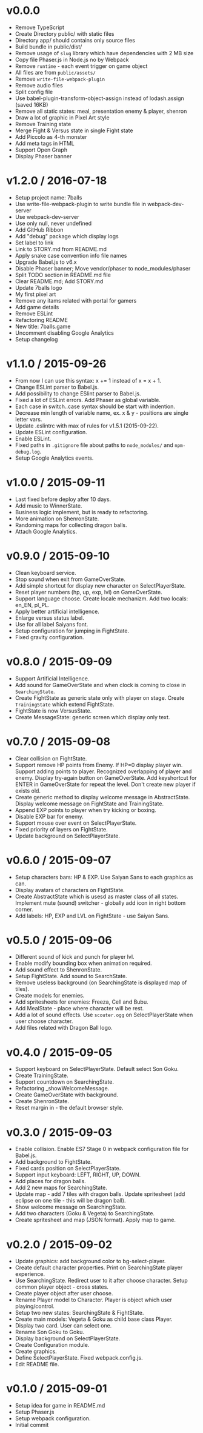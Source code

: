 v0.0.0
==================

 * Remove TypeScript
 * Create Directory public/ with static files
 * Directory app/ should contains only source files
 * Build bundle in public/dist/
 * Remove usage of `slug` library which have dependencies with 2 MB size
 * Copy file Phaser.js in Node.js no by Webpack
 * Remove `runtime` - each event trigger on game object
 * All files are from `public/assets/`
 * Remove `write-file-webpack-plugin`
 * Remove audio files
 * Split config file
 * Use babel-plugin-transform-object-assign instead of lodash.assign (saved 
 16KB)
 * Remove all static states: meal, presentation enemy & player, shenron
 * Draw a lot of graphic in Pixel Art style
 * Remove Training state
 * Merge Fight & Versus state in single Fight state
 * Add Piccolo as 4-th monster
 * Add meta tags in HTML
 * Support Open Graph
 * Display Phaser banner

v1.2.0 / 2016-07-18
==================

  * Setup project name: 7balls
  * Use write-file-webpack-plugin to write bundle file in webpack-dev-server
  * Use webpack-dev-server
  * Use only null, never undefined
  * Add GitHub Ribbon
  * Add "debug" package which display logs
  * Set label to link
  * Link to STORY.md from README.md
  * Apply snake case convention info file names
  * Upgrade Babel.js to v6.x
  * Disable Phaser banner; Move vendor/phaser to node_modules/phaser
  * Split TODO section in README.md file
  * Clear README.md; Add STORY.md
  * Update 7balls logo
  * My first pixel art
  * Remove any itams related with portal for gamers
  * Add game details
  * Remove ESLint
  * Refactoring README
  * New title: 7balls.game
  * Uncomment disabling Google Analytics
  * Setup changelog

v1.1.0 / 2015-09-26
===================

  * From now I can use this syntax: x += 1 instead of x = x + 1.
  * Change ESLint parser to Babel.js.
  * Add possibility to change ESlint parser to Babel.js.
  * Fixed a lot of ESLint errors. Add Phaser as global variable.
  * Each case in switch..case syntax should be start with indention.
  * Decrease min length of variable name, ex. x & y - positions are single
  letter vars.
  * Update .eslintrc with max of rules for v1.5.1 (2015-09-22).
  * Update ESLint configuration.
  * Enable ESLint.
  * Fixed paths in `.gitignore` file about paths to `node_modules/` and
  `npm-debug.log`.
  * Setup Google Analytics events.

v1.0.0 / 2015-09-11
===================

  * Last fixed before deploy after 10 days.
  * Add music to WinnerState.
  * Business logic implement, but is ready to refactoring.
  * More animation on ShenronState.
  * Randoming maps for collecting dragon balls.
  * Attach Google Analytics.

v0.9.0 / 2015-09-10
===================

  * Clean keyboard service.
  * Stop sound when exit from GameOverState.
  * Add simple shortcut for display new character on SelectPlayerState.
  * Reset player numbers (hp, up, exp, lvl) on GameOverState.
  * Support language choose. Create locale mechanizm. Add two locals: en_EN,
  pl_PL.
  * Apply better artificial intelligence.
  * Enlarge versus status label.
  * Use for all label Saiyans font.
  * Setup configuration for jumping in FightState.
  * Fixed gravity configuration.

v0.8.0 / 2015-09-09
===================

  * Support Artificial Intelligence.
  * Add sound for GameOverState and when clock is coming to close
  in `SearchingState`.
  * Create FightState as generic state only with player on stage. Create
  `TrainingState` which extend FightState.
  * FightState is now VersusState.
  * Create MessageState: generic screen which display only text.

v0.7.0 / 2015-09-08
===================

  * Clear collision on FightState.
  * Support remove HP points from Enemy. If HP=0 display player win. Support
  adding points to player. Recognized overlapping of player and enemy. Display
  try-again button on GameOverState. Add keyshortcut for ENTER in GameOverState
  for repeat the level. Don't create new player if exists old.
  * Create generic method to display welcome message in AbstractState. Display
  welcome message on FightState and TrainingState.
  * Append EXP points to player when try kicking or boxing.
  * Disable EXP bar for enemy.
  * Support mouse over event on SelectPlayerState.
  * Fixed priority of layers on FightState.
  * Update background on SelectPlayerState.

v0.6.0 / 2015-09-07
===================

  * Setup characters bars: HP & EXP. Use Saiyan Sans to each graphics as can.
  * Display avatars of characters on FightState.
  * Create AbstractState which is usesd as master class of all states.
  Implement mute (sound) switcher - globally add icon in right bottom corner.
  * Add labels: HP, EXP and LVL on FightState - use Saiyan Sans.

v0.5.0 / 2015-09-06
===================

  * Different sound of kick and punch for player lvl.
  * Enable modify bounding box when animation required.
  * Add sound effect to ShenronState.
  * Setup FightState. Add sound to SearchState.
  * Remove useless background (on SearchingState is displayed map of tiles).
  * Create models for enemies.
  * Add spritesheets for enemies: Freeza, Cell and Bubu.
  * Add MealState - place where character will be rest.
  * Add a lot of sound effects. Use `scouter.ogg` on SelectPlayerState
  when user choose character.
  * Add files related with Dragon Ball logo.

v0.4.0 / 2015-09-05
===================

  * Support keyboard on SelectPlayerState. Default select Son Goku.
  * Create TrainingState.
  * Support countdown on SearchingState.
  * Refactoring _showWelcomeMessage.
  * Create GameOverState with background.
  * Create ShenronState.
  * Reset margin in <body> - the default browser style.

v0.3.0 / 2015-09-03
===================

  * Enable collision. Enable ES7 Stage 0 in webpack configuration file for
  Babel.js.
  * Add background to FightState.
  * Fixed cards position on SelectPlayerState.
  * Support input keyboard: LEFT, RIGHT, UP, DOWN.
  * Add places for dragon balls.
  * Add 2 new maps for SearchingState.
  * Update map - add 7 tiles with dragon balls. Update spritesheet (add 
  eclipse on one tile - this will be dragon ball).
  * Show welcome message on SearchingState.
  * Add two characters (Goku & Vegeta) to SearchingState.
  * Create spritesheet and map (JSON format). Apply map to game.

v0.2.0 / 2015-09-02
===================

  * Update graphics: add background color to bg-select-player.
  * Create default character properties. Print on SearchingState player
  experience.
  * Use SearchingState. Redirect user to it after choose character.
  Setup common player object - cross states.
  * Create player object after user choose.
  * Rename Player model to Character. Player is object which user
  playing/control.
  * Setup two new states: SearchingState & FightState.
  * Create main models: Vegeta & Goku as child base class Player.
  * Display two card. User can select one.
  * Rename Son Goku to Goku.
  * Display background on SelectPlayerState.
  * Create Configuration module.
  * Create graphics.
  * Define SelectPlayerState. Fixed webpack.config.js.
  * Edit README file.

v0.1.0 / 2015-09-01
===================

  * Setup idea for game in README.md
  * Setup Phaser.js
  * Setup webpack configuration.
  * Initial commit
